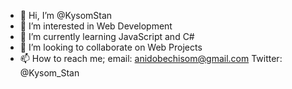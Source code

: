 - 👋 Hi, I’m @KysomStan
- 👀 I’m interested in Web Development
- 🌱 I’m currently learning JavaScript and C#
- 💞️ I’m looking to collaborate on Web Projects
- 📫 How to reach me; email: anidobechisom@gmail.com Twitter: @Kysom_Stan

<!---
KysomStan/KysomStan is a ✨ special ✨ repository because its `README.md` (this file) appears on your GitHub profile.
You can click the Preview link to take a look at your changes.
--->
